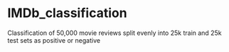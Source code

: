 # IMDb_classification
Classification of 50,000 movie reviews split evenly into 25k train and 25k test sets as positive or negative
